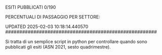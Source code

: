 ESITI PUBBLICATI 0/190 

PERCENTUALI DI PASSAGGIO PER SETTORE:

UPDATED 2025-02-03 10:18:14.440570
###################################################### 

Si tratta di un semplice script in python per controllare quando sono pubblicati gli esiti (ASN 2021, sesto quadrimestre).

